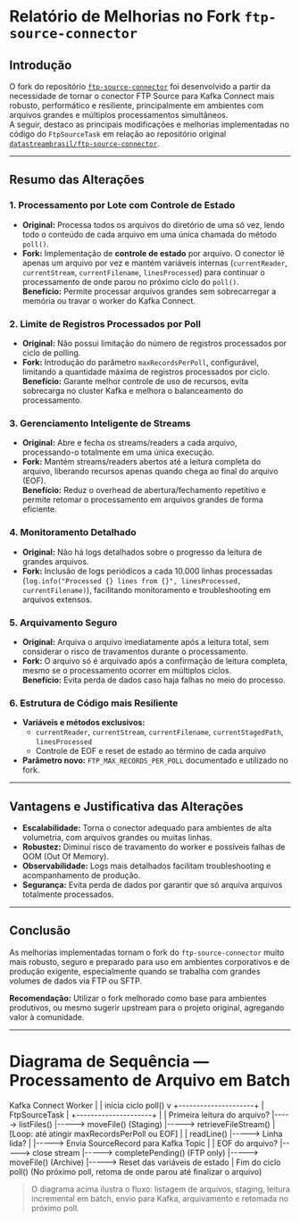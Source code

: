 # Relatório de Melhorias no Fork `ftp-source-connector`

## Introdução

O fork do repositório [`ftp-source-connector`](https://github.com/dougdalo/ftp-source-connector) foi desenvolvido a partir da necessidade de tornar o conector FTP Source para Kafka Connect mais robusto, performático e resiliente, principalmente em ambientes com arquivos grandes e múltiplos processamentos simultâneos.  
A seguir, destaco as principais modificações e melhorias implementadas no código do `FtpSourceTask` em relação ao repositório original [`datastreambrasil/ftp-source-connector`](https://github.com/datastreambrasil/ftp-source-connector).

---

## Resumo das Alterações

### 1. Processamento por Lote com Controle de Estado
- **Original:** Processa todos os arquivos do diretório de uma só vez, lendo todo o conteúdo de cada arquivo em uma única chamada do método `poll()`.
- **Fork:** Implementação de **controle de estado** por arquivo. O conector lê apenas um arquivo por vez e mantém variáveis internas (`currentReader`, `currentStream`, `currentFilename`, `linesProcessed`) para continuar o processamento de onde parou no próximo ciclo do `poll()`.  
  **Benefício:** Permite processar arquivos grandes sem sobrecarregar a memória ou travar o worker do Kafka Connect.

### 2. Limite de Registros Processados por Poll
- **Original:** Não possui limitação do número de registros processados por ciclo de polling.  
- **Fork:** Introdução do parâmetro `maxRecordsPerPoll`, configurável, limitando a quantidade máxima de registros processados por ciclo.  
  **Benefício:** Garante melhor controle de uso de recursos, evita sobrecarga no cluster Kafka e melhora o balanceamento do processamento.

### 3. Gerenciamento Inteligente de Streams
- **Original:** Abre e fecha os streams/readers a cada arquivo, processando-o totalmente em uma única execução.
- **Fork:** Mantém streams/readers abertos até a leitura completa do arquivo, liberando recursos apenas quando chega ao final do arquivo (EOF).  
  **Benefício:** Reduz o overhead de abertura/fechamento repetitivo e permite retomar o processamento em arquivos grandes de forma eficiente.

### 4. Monitoramento Detalhado
- **Original:** Não há logs detalhados sobre o progresso da leitura de grandes arquivos.
- **Fork:** Inclusão de logs periódicos a cada 10.000 linhas processadas (`log.info("Processed {} lines from {}", linesProcessed, currentFilename)`), facilitando monitoramento e troubleshooting em arquivos extensos.

### 5. Arquivamento Seguro
- **Original:** Arquiva o arquivo imediatamente após a leitura total, sem considerar o risco de travamentos durante o processamento.
- **Fork:** O arquivo só é arquivado após a confirmação de leitura completa, mesmo se o processamento ocorrer em múltiplos ciclos.  
  **Benefício:** Evita perda de dados caso haja falhas no meio do processo.

### 6. Estrutura de Código mais Resiliente
- **Variáveis e métodos exclusivos:** 
  - `currentReader`, `currentStream`, `currentFilename`, `currentStagedPath`, `linesProcessed`
  - Controle de EOF e reset de estado ao término de cada arquivo
- **Parâmetro novo:** `FTP_MAX_RECORDS_PER_POLL` documentado e utilizado no fork.

---

## Vantagens e Justificativa das Alterações

- **Escalabilidade:** Torna o conector adequado para ambientes de alta volumetria, com arquivos grandes ou muitas linhas.
- **Robustez:** Diminui risco de travamento do worker e possíveis falhas de OOM (Out Of Memory).
- **Observabilidade:** Logs mais detalhados facilitam troubleshooting e acompanhamento de produção.
- **Segurança:** Evita perda de dados por garantir que só arquiva arquivos totalmente processados.

---

## Conclusão

As melhorias implementadas tornam o fork do `ftp-source-connector` muito mais robusto, seguro e preparado para uso em ambientes corporativos e de produção exigente, especialmente quando se trabalha com grandes volumes de dados via FTP ou SFTP.

**Recomendação:** Utilizar o fork melhorado como base para ambientes produtivos, ou mesmo sugerir upstream para o projeto original, agregando valor à comunidade.

---

# Diagrama de Sequência — Processamento de Arquivo em Batch

Kafka Connect Worker
        |
        | inicia ciclo poll()
        v
+---------------------+
|   FtpSourceTask     |
+---------------------+
        |
        | Primeira leitura do arquivo?
        |-----> listFiles()
        |-----> moveFile() (Staging)
        |-----> retrieveFileStream()
        |
[Loop: até atingir maxRecordsPerPoll ou EOF]
        |
        | readLine()
        |-----> Linha lida?
        |         |-----> Envia SourceRecord para Kafka Topic
        |
        | EOF do arquivo?
        |-----> close stream
        |-----> completePending() (FTP only)
        |-----> moveFile() (Archive)
        |-----> Reset das variáveis de estado
        |
Fim do ciclo poll()
(No próximo poll, retoma de onde parou até finalizar o arquivo)


> O diagrama acima ilustra o fluxo: listagem de arquivos, staging, leitura incremental em batch, envio para Kafka, arquivamento e retomada no próximo poll.

